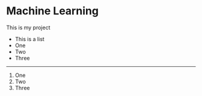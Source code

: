 # Machine Learning 
This is my project
- This is a list
- One
- Two 
- Three

***

1. One
2. Two
3. Three
